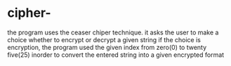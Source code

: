 # cipher-
the program uses the ceaser chiper technique.
it asks the user to make a choice whether to encrypt or decrypt a given string
if the choice is encryption, the program used the given index from zero(0) to twenty five(25) inorder to convert the entered string into a given encrypted format
